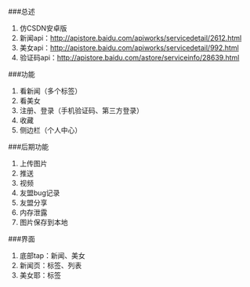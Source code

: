 ###总述
1. 仿CSDN安卓版
1. 新闻api：http://apistore.baidu.com/apiworks/servicedetail/2612.html
1. 美女api：http://apistore.baidu.com/apiworks/servicedetail/992.html
1. 验证码api：http://apistore.baidu.com/astore/serviceinfo/28639.html

###功能
1. 看新闻（多个标签）
1. 看美女
1. 注册、登录（手机验证码、第三方登录）
1. 收藏
1. 侧边栏（个人中心）

###后期功能
1. 上传图片
1. 推送
1. 视频
1. 友盟bug记录
1. 友盟分享
1. 内存泄露
1. 图片保存到本地


###界面
1. 底部tap：新闻、美女
1. 新闻页：标签、列表
1. 美女耶：标签
